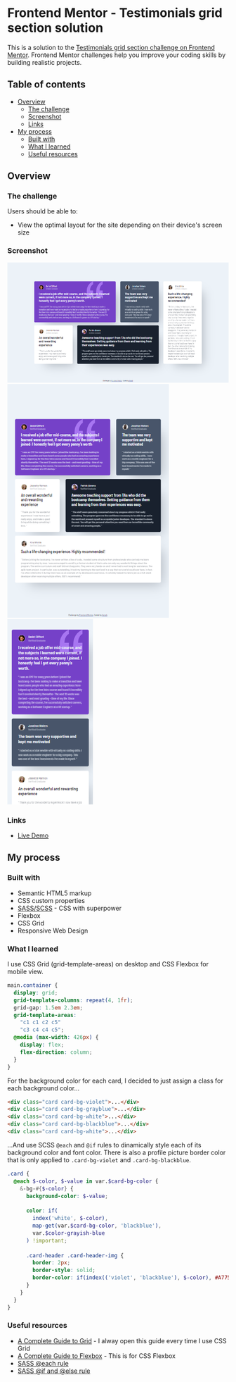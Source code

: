 # Frontend Mentor - Testimonials grid section solution

This is a solution to the [Testimonials grid section challenge on Frontend Mentor](https://www.frontendmentor.io/challenges/testimonials-grid-section-Nnw6J7Un7). Frontend Mentor challenges help you improve your coding skills by building realistic projects. 

## Table of contents

- [Overview](#overview)
  - [The challenge](#the-challenge)
  - [Screenshot](#screenshot)
  - [Links](#links)
- [My process](#my-process)
  - [Built with](#built-with)
  - [What I learned](#what-i-learned)
  - [Useful resources](#useful-resources)


## Overview

### The challenge

Users should be able to:

- View the optimal layout for the site depending on their device's screen size

### Screenshot

![](./design/ssdesktop.png)
![](./design/sstablet.png) ![](./design/ssmobile.png)

### Links

- [Live Demo]()

## My process

### Built with

- Semantic HTML5 markup
- CSS custom properties
- [SASS/SCSS](https://sass-lang.com) - CSS with superpower
- Flexbox
- CSS Grid
- Responsive Web Design

### What I learned

I use CSS Grid (grid-template-areas) on desktop and CSS Flexbox for mobile view.
```scss
main.container {
  display: grid;
  grid-template-columns: repeat(4, 1fr);
  grid-gap: 1.5em 2.3em;
  grid-template-areas:
    "c1 c1 c2 c5"
    "c3 c4 c4 c5";
  @media (max-width: 426px) {
    display: flex;
    flex-direction: column;
  }
}
```

For the background color for each card, I decided to just assign a class for each background color...
```html
<div class="card card-bg-violet">...</div>
<div class="card card-bg-grayblue">...</div>
<div class="card card-bg-white">...</div>
<div class="card card-bg-blackblue">...</div>
<div class="card card-bg-white">...</div>
```
...And use SCSS `@each` and `@if` rules to dinamically style each of its background color and font color. There is also a profile picture border color that is only applied to `.card-bg-violet` and `.card-bg-blackblue`.
```scss
.card {
  @each $-color, $-value in var.$card-bg-color {
    &-bg-#{$-color} {
      background-color: $-value;

      color: if(
        index('white', $-color),
        map-get(var.$card-bg-color, 'blackblue'),
        var.$color-grayish-blue
      ) !important;

      .card-header .card-header-img {
        border: 2px;
        border-style: solid;
        border-color: if(index(('violet', 'blackblue'), $-color), #A775F1, transparent);
      }
    }
  }
}
```

### Useful resources

- [A Complete Guide to Grid](https://css-tricks.com/snippets/css/complete-guide-grid/) - I alway open this guide every time I use CSS Grid
- [A Complete Guide to Flexbox](https://css-tricks.com/snippets/css/a-guide-to-flexbox/) - This is for CSS Flexbox
- [SASS @each rule](https://sass-lang.com/documentation/at-rules/control/each)
- [SASS @if and @else rule](https://sass-lang.com/documentation/at-rules/control/if)